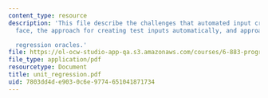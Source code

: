 ```yaml
---
content_type: resource
description: 'This file describe the challenges that automated input creation techniques
  face, the approach for creating test inputs automatically, and approach for creating

  regression oracles.'
file: https://ol-ocw-studio-app-qa.s3.amazonaws.com/courses/6-883-program-analysis-fall-2005/7803dd4de9030c6e9774651041871734_unit_regression.pdf
file_type: application/pdf
resourcetype: Document
title: unit_regression.pdf
uid: 7803dd4d-e903-0c6e-9774-651041871734
---
```

